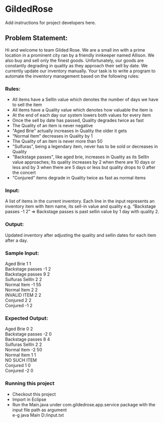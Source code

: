 #  GildedRose

Add instructions for project developers here.

## Problem Statement:
 Hi and welcome to team Gilded Rose. We are a small inn with a prime location in a prominent city ran by a friendly innkeeper named Allison. We also buy and sell only the finest goods. Unfortunately, our goods are constantly degrading in quality as they approach their sell by date. We currently update our inventory manually. Your task is to write a program to automate the inventory management based on the following rules:

### Rules:
- All items have a SellIn value which denotes the number of days we have to sell the
item
- All items have a Quality value which denotes how valuable the item is
- At the end of each day our system lowers both values for every item
- Once the sell by date has passed, Quality degrades twice as fast
- The Quality of an item is never negative
- "Aged Brie" actually increases in Quality the older it gets
- “Normal Item” decreases in Quality by 1
- The Quality of an item is never more than 50
- "Sulfuras", being a legendary item, never has to be sold or decreases in Quality
- "Backstage passes", like aged brie, increases in Quality as its SellIn value
approaches; Its quality increases by 2 when there are 10 days or less and by 3 when
there are 5 days or less but quality drops to 0 after the concert
- "Conjured" items degrade in Quality twice as fast as normal items

### Input:
A list of items in the current inventory. Each line in the input represents an inventory
item with Item name, its sell-in value and quality e.g. “Backstage passes -1 2” => Backstage
passes is past sellin value by 1 day with quality 2.

### Output: 
Updated inventory after adjusting the quality and sellin dates for each item after a
day.

### Sample Input: 
Aged Brie 1 1  
Backstage passes -1 2  
Backstage passes 9 2  
Sulfuras SellIn 2 2  
Normal Item -1 55  
Normal Item 2 2  
INVALID ITEM 2 2  
Conjured 2 2  
Conjured -1 2  

### Expected Output:
Aged Brie 0 2  
Backstage passes -2 0  
Backstage passes 8 4  
Sulfuras SellIn 2 2  
Normal Item -2 50  
Normal Item 1 1  
NO SUCH ITEM  
Conjured 1 0  
Conjured -2 0  

### Running this project

- Checkout this project   
- Import in Eclipse  
- Run the Main.java under com.gildedrose.app.service package with the input file path as argument  
e-g java Main D:/input.txt  
  


